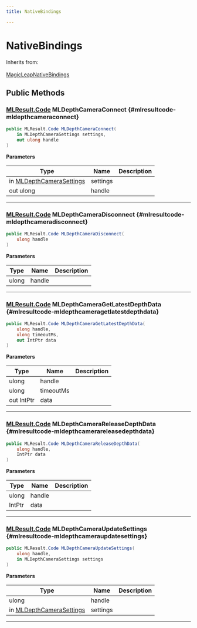 ```yaml
---
title: NativeBindings

---
```


# NativeBindings







Inherits from: <br></br>[MagicLeapNativeBindings](/versioned_docs/version-03-Jan-2023/unity-api/api/UnityEngine.XR.MagicLeap.Native/MagicLeapNativeBindings/UnityEngine.XR.MagicLeap.Native.MagicLeapNativeBindings.md)




## Public Methods

### [MLResult.Code](/versioned_docs/version-03-Jan-2023/unity-api/api/UnityEngine.XR.MagicLeap/UnityEngine.XR.MagicLeap.MLResult.md#enums-code) MLDepthCameraConnect {#mlresultcode-mldepthcameraconnect}

```csharp
public MLResult.Code MLDepthCameraConnect(
    in MLDepthCameraSettings settings,
    out ulong handle
)
```


**Parameters**

| Type | Name  | Description  | 
|--|--|--|
| in [MLDepthCameraSettings](/versioned_docs/version-03-Jan-2023/unity-api/api/UnityEngine.XR.MagicLeap/MLDepthCamera/NativeBindings/UnityEngine.XR.MagicLeap.MLDepthCamera.NativeBindings.MLDepthCameraSettings.md) |settings||
| out ulong |handle||






-----------

### [MLResult.Code](/versioned_docs/version-03-Jan-2023/unity-api/api/UnityEngine.XR.MagicLeap/UnityEngine.XR.MagicLeap.MLResult.md#enums-code) MLDepthCameraDisconnect {#mlresultcode-mldepthcameradisconnect}

```csharp
public MLResult.Code MLDepthCameraDisconnect(
    ulong handle
)
```


**Parameters**

| Type | Name  | Description  | 
|--|--|--|
| ulong |handle||






-----------

### [MLResult.Code](/versioned_docs/version-03-Jan-2023/unity-api/api/UnityEngine.XR.MagicLeap/UnityEngine.XR.MagicLeap.MLResult.md#enums-code) MLDepthCameraGetLatestDepthData {#mlresultcode-mldepthcameragetlatestdepthdata}

```csharp
public MLResult.Code MLDepthCameraGetLatestDepthData(
    ulong handle,
    ulong timeoutMs,
    out IntPtr data
)
```


**Parameters**

| Type | Name  | Description  | 
|--|--|--|
| ulong |handle||
| ulong |timeoutMs||
| out IntPtr |data||






-----------

### [MLResult.Code](/versioned_docs/version-03-Jan-2023/unity-api/api/UnityEngine.XR.MagicLeap/UnityEngine.XR.MagicLeap.MLResult.md#enums-code) MLDepthCameraReleaseDepthData {#mlresultcode-mldepthcamerareleasedepthdata}

```csharp
public MLResult.Code MLDepthCameraReleaseDepthData(
    ulong handle,
    IntPtr data
)
```


**Parameters**

| Type | Name  | Description  | 
|--|--|--|
| ulong |handle||
| IntPtr |data||






-----------

### [MLResult.Code](/versioned_docs/version-03-Jan-2023/unity-api/api/UnityEngine.XR.MagicLeap/UnityEngine.XR.MagicLeap.MLResult.md#enums-code) MLDepthCameraUpdateSettings {#mlresultcode-mldepthcameraupdatesettings}

```csharp
public MLResult.Code MLDepthCameraUpdateSettings(
    ulong handle,
    in MLDepthCameraSettings settings
)
```


**Parameters**

| Type | Name  | Description  | 
|--|--|--|
| ulong |handle||
| in [MLDepthCameraSettings](/versioned_docs/version-03-Jan-2023/unity-api/api/UnityEngine.XR.MagicLeap/MLDepthCamera/NativeBindings/UnityEngine.XR.MagicLeap.MLDepthCamera.NativeBindings.MLDepthCameraSettings.md) |settings||






-----------

